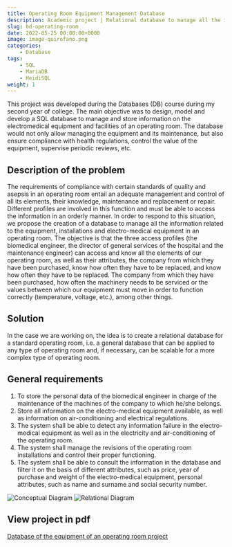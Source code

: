 ```yaml
---
title: Operating Room Equipment Management Database
description: Academic project | Relational database to manage all the information related to the equipment, installations and electro-medical equipment in an operating room.
slug: bd-operating-room
date: 2022-05-25 00:00:00+0000
image: image-quirofano.png
categories:
    - Database
tags:
    - SQL
    - MariaDB
    - HeidiSQL
weight: 1
---
```


This project was developed during the Databases (DB) course during my second year of college. The main objective was to design, model and develop a SQL database to manage and store information on the electromedical equipment and facilities of an operating room. The database would not only allow managing the equipment and its maintenance, but also ensure compliance with health regulations, control the value of the equipment, supervise periodic reviews, etc.

## Description of the problem
The requirements of compliance with certain standards of quality and asepsis in an operating room entail an adequate management and control of all its elements, their knowledge, maintenance and replacement or repair. Different profiles are involved in this function and must be able to access the information in an orderly manner. In order to respond to this situation, we propose the creation of a database to manage all the information related to the equipment, installations and electro-medical equipment in an operating room. The
objective is that the three access profiles (the biomedical engineer, the director of general services of the hospital and the maintenance engineer) can access and know all the elements of our operating room, as well as their attributes, the company from which they have been purchased, know how often they have to be replaced, and know how often they have to be replaced.
The company from which they have been purchased, how often the machinery needs to be serviced or the values between which our equipment must move in order to function correctly (temperature, voltage, etc.), among other things.

## Solution
In the case we are working on, the idea is to create a relational database for a standard operating room, i.e. a general database that can be applied to any type of operating room and, if necessary, can be scalable for a more complex type of operating room.

## General requirements
1. To store the personal data of the biomedical engineer in charge of the maintenance of the machines of the company to which he/she belongs.
2. Store all information on the electro-medical equipment available, as well as information on air-conditioning and electrical regulations.
3. The system shall be able to detect any information failure in the electro-medical equipment as well as in the electricity and air-conditioning of the operating room.
4. The system shall manage the revisions of the operating room installations and control their proper functioning.
5. The system shall be able to consult the information in the database and filter it on the basis of different attributes, such as price, year of purchase and weight of the electro-medical equipment, personal attributes, such as name and surname and social security number.

![Conceptual Diagram](diagrama-conceptual.png) ![Relational Diagram](diagrama-relacional.png)

## View project in pdf
[Database of the equipment of an operating room project](/Proyecto-base-de-datos-QUIROFANO.pdf)
